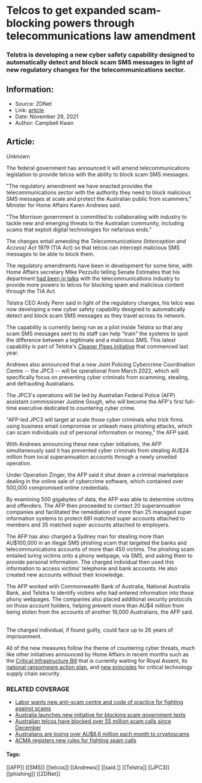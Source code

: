 # Telcos to get expanded scam-blocking powers through telecommunications law amendment
### Telstra is developing a new cyber safety capability designed to automatically detect and block scam SMS messages in light of new regulatory changes for the telecommunications sector.

## Information:
+ Source: ZDNet
+ Link: [article](https://www.zdnet.com/article/telcos-to-get-expanded-scam-blocking-powers-through-telecommunications-law-amendment/)
+ Date: November 29, 2021
+ Author: Campbell Kwan


## Article:
Unknown

The federal government has announced it will amend telecommunications legislation to provide telcos with the ability to block scam SMS messages. 

"The regulatory amendment we have enacted provides the telecommunications sector with the authority they need to block malicious SMS messages at scale and protect the Australian public from scammers," Minister for Home Affairs Karen Andrews said. 

"The Morrison government is committed to collaborating with industry to tackle new and emerging threats to the Australian community, including scams that exploit digital technologies for nefarious ends." 

The changes entail amending the *Telecommunications (Interception and Access) Act 1979* (TIA Act) so that telcos can intercept malicious SMS messages to be able to block them.

The regulatory amendments have been in development for some time, with Home Affairs secretary Mike Pezzullo telling Senate Estimates that his department [had been in talks](https://www.zdnet.com/article/home-affairs-in-talks-to-give-telco-more-blocking-powers-against-malicious-messages/) with the telecommunications industry to provide more powers to telcos for blocking spam and malicious content through the TIA Act.

Telstra CEO Andy Penn said in light of the regulatory changes, his telco was now developing a new cyber safety capability designed to automatically detect and block scam SMS messages as they travel across its network. 

The capability is currently being run as a pilot inside Telstra so that any scam SMS messages sent to its staff can help "train" the systems to spot the difference between a legitimate and a malicious SMS. This latest capability is part of Telstra's [Cleaner Pipes initiative](https://www.zdnet.com/article/telstra-steps-up-dns-filtering-to-fight-malware/) that commenced last year.






Andrews also announced that a new Joint Policing Cybercrime Coordination Centre -- the JPC3 -- will be operational from March 2022, which will specifically focus on preventing cyber criminals from scamming, stealing, and defrauding Australians. 

The JPC3's operations will be led by Australian Federal Police (AFP) assistant commissioner Justine Gough, who will become the AFP's first full-time executive dedicated to countering cyber crime. 

"AFP-led JPC3 will target at scale those cyber criminals who trick firms using business email compromise or unleash mass phishing attacks, which can scam individuals out of personal information or money," the AFP said. 

With Andrews announcing these new cyber initiatives, the AFP simultaneously said it has prevented cyber criminals from stealing AU$24 million from local superannuation accounts through a newly unveiled operation. 

Under Operation Zinger, the AFP said it shut down a criminal marketplace dealing in the online sale of cybercrime software, which contained over 500,000 compromised online credentials. 

By examining 500 gigabytes of data, the AFP was able to determine victims and offenders. The AFP then proceeded to contact 20 superannuation companies and facilitated the remediation of more than 25 managed super information systems to protect 681 matched super accounts attached to members and 35 matched super accounts attached to employers. 

The AFP has also charged a Sydney man for stealing more than AU$100,000 in an illegal SMS phishing scam that targeted the banks and telecommunications accounts of more than 450 victims. The phishing scam entailed luring victims onto a phony webpage, via SMS, and asking them to provide personal information. The charged individual then used this information to access victims' telephone and bank accounts. He also created new accounts without their knowledge. 

The AFP worked with Commonwealth Bank of Australia, National Australia Bank, and Telstra to identify victims who had entered information into these phony webpages. The companies also placed additional security protocols on those account holders, helping prevent more than AU$4 million from being stolen from the accounts of another 16,000 Australians, the AFP said.  

The charged individual, if found guilty, could face up to 26 years of imprisonment.

All of the new measures follow the theme of countering cyber threats, much like other initiatives announced by Home Affairs in recent months such as the [Critical Infrastructure Bill](https://www.zdnet.com/article/critical-infrastructure-bill-should-be-split-to-swiftly-give-government-last-resort-powers-pjcis/) that is currently waiting for Royal Assent, its [national ransomware action plan](https://www.zdnet.com/article/australias-new-ransomware-plan-to-create-ransomware-offences-and-reporting-regime/), and [new principles](https://www.zdnet.com/article/home-affairs-launches-new-principles-for-critical-technology-supply-chain-security/) for critical technology supply chain security. 

###  RELATED COVERAGE

* [Labor wants new anti-scam centre and code of practice for fighting against scams](/article/labor-wants-new-anti-scam-centre-and-code-of-practice-for-fighting-against-scams/)
* [Australia launches new initiative for blocking scam government texts](/article/australia-launches-new-initiative-for-blocking-scam-government-texts/)
* [Australian telcos have blocked over 55 million scam calls since December](https://www.zdnet.com/article/australian-telcos-have-blocked-over-55-million-scam-calls-since-december/)
* [Australians are losing over AU$6.6 million each month to cryptoscams](https://www.zdnet.com/article/australians-are-losing-over-au6-6-million-each-month-to-cryptoscams/)
* [ACMA registers new rules for fighting spam calls](https://www.zdnet.com/article/acma-registers-new-rules-for-fighting-spam-calls/)





#### Tags:
[[AFP]] [[SMS]] [[telcos]] [[Andrews]] [[said.]] [[Telstra]] [[JPC3]] [[phishing]] [[ZDNet]]
